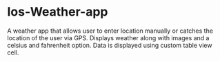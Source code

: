 # Ios-Weather-app

A weather app that allows user to enter location manually or catches the location of the user via GPS. Displays weather along 
with images and a celsius and fahrenheit option. Data is displayed using custom table view cell.

